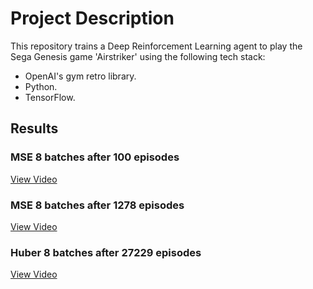 # Project Description

This repository trains a Deep Reinforcement Learning agent to play the Sega Genesis game 'Airstriker' using the following tech stack:
- OpenAI's gym retro library.
- Python.
- TensorFlow.

## Results

### MSE 8 batches after 100 episodes
[View Video](https://github.com/rlamprell/Airstriker_gym_ddqn/assets/90906655/34196079-0858-4cae-8eff-0866cb7b8afe)

### MSE 8 batches after 1278 episodes
[View Video](https://github.com/rlamprell/Airstriker_gym_ddqn/assets/90906655/b8903e29-ca6c-4d54-b158-5a3ef9463221)

### Huber 8 batches after 27229 episodes
[View Video](https://github.com/rlamprell/Airstriker_gym_ddqn/assets/90906655/b4d17162-7a2a-4581-8048-00ce80ba5d6e)
